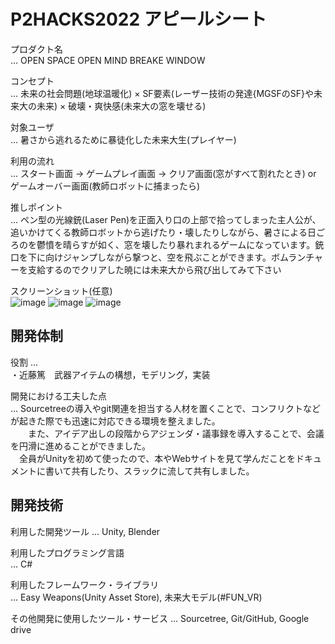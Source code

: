 
# P2HACKS2022 アピールシート 

プロダクト名  
... OPEN SPACE OPEN MIND BREAKE WINDOW

コンセプト  
... 未来の社会問題(地球温暖化) × SF要素(レーザー技術の発達{MGSFのSF}や未来大の未来) × 破壊・爽快感(未来大の窓を壊せる)

対象ユーザ  
... 暑さから逃れるために暴徒化した未来大生(プレイヤー)

利用の流れ  
... スタート画面 → ゲームプレイ画面 → クリア画面(窓がすべて割れたとき) or ゲームオーバー画面(教師ロボットに捕まったら)


推しポイント  
... ペン型の光線銃(Laser Pen)を正面入り口の上部で拾ってしまった主人公が、追いかけてくる教師ロボットから逃げたり・壊したりしながら、暑さによる日ごろのを鬱憤を晴らすが如く、窓を壊したり暴れまれるゲームになっています。銃口を下に向けジャンプしながら撃つと、空を飛ぶことができます。ボムランチャーを支給するのでクリアした暁には未来大から飛び出してみて下さい

スクリーンショット(任意)  
![image](https://user-images.githubusercontent.com/108859216/208278642-823294a2-900f-4216-9e08-956d4fafd976.png)
![image](https://user-images.githubusercontent.com/108859216/208279321-cdd69ff4-6ceb-4edf-ba98-e0df668387ec.png)
![image](https://user-images.githubusercontent.com/108859216/208279334-8646ec24-50d2-4080-8c21-6241f68a9798.png)



## 開発体制  

役割 ...  
・近藤篤　武器アイテムの構想，モデリング，実装<br>

開発における工夫した点  
... Sourcetreeの導入やgit関連を担当する人材を置くことで、コンフリクトなどが起きた際でも迅速に対応できる環境を整えました。<br>
　　また、アイデア出しの段階からアジェンダ・議事録を導入することで、会議を円滑に進めることができました。<br>
  　全員がUnityを初めて使ったので、本やWebサイトを見て学んだことをドキュメントに書いて共有したり、スラックに流して共有しました。<br>

## 開発技術 
利用した開発ツール
... Unity, Blender

利用したプログラミング言語  
...  C#

利用したフレームワーク・ライブラリ  
...  Easy Weapons(Unity Asset Store), 未来大モデル(#FUN_VR)

その他開発に使用したツール・サービス
...  Sourcetree, Git/GitHub, Google drive
